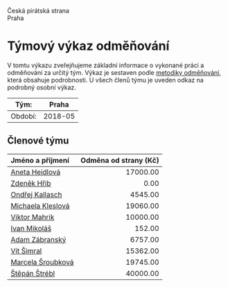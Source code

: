 Česká pirátská strana  
Praha

Týmový výkaz odměňování
===========================

V tomtu výkazu zveřejňujeme základní informace o vykonané práci a odměňování
za určitý tým. Výkaz je sestaven podle [metodiky odměňování][metodika],
která obsahuje podrobnosti. U všech členů týmu je uveden odkaz na podrobný osobní výkaz.

Tým:                     | Praha
-----------------------  | --------------------
Období:                  | 2018-05

Členové týmu
--------------

| Jméno a příjmení                        |   Odměna od strany (Kč) |
|:----------------------------------------|------------------------:|
| [Aneta Heidlová](aneta-heidlova/)       |                17000.00 |
| [Zdeněk Hřib](zdenek-hrib/)             |                    0.00 |
| [Ondřej Kallasch](ondrej-kallasch/)     |                 4545.00 |
| [Michaela Kleslová](michaela-kleslova/) |                19060.00 |
| [Viktor Mahrik](viktor-mahrik/)         |                10000.00 |
| [Ivan Mikoláš](ivan-mikolas/)           |                  152.00 |
| [Adam Zábranský](adam-zabransky/)       |                 6757.00 |
| [Vít Šimral](vit-simral/)               |                15362.00 |
| [Marcela Šroubková](marcela-sroubkova/) |                19745.00 |
| [Štěpán Štrébl](stepan-strebl/)         |                40000.00 |


[metodika]: https://redmine.pirati.cz/projects/po/wiki/Odmenovani
